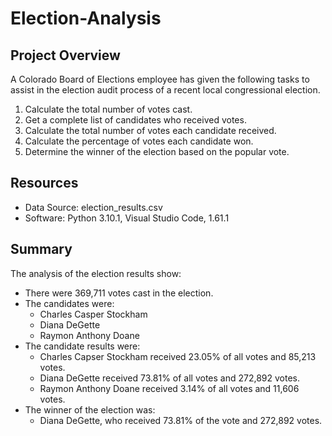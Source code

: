 # Election-Analysis

## Project Overview
A Colorado Board of Elections employee has given the following tasks to assist in the election audit process of a recent local congressional election.

1. Calculate the total number of votes cast.
2. Get a complete list of candidates who received votes.
3. Calculate the total number of votes each candidate received.
4. Calculate the percentage of votes each candidate won.
5. Determine the winner of the election based on the popular vote.

## Resources
- Data Source: election_results.csv
- Software: Python 3.10.1, Visual Studio Code, 1.61.1

## Summary
The analysis of the election results show:
- There were 369,711 votes cast in the election.
- The candidates were:
    - Charles Casper Stockham
    - Diana DeGette
    - Raymon Anthony Doane
- The candidate results were:
    - Charles Capser Stockham received 23.05% of all votes and 85,213 votes.
    - Diana DeGette received 73.81% of all votes and 272,892 votes.
    - Raymon Anthony Doane received 3.14% of all votes and 11,606 votes.
- The winner of the election was:
    - Diana DeGette, who received 73.81% of the vote and 272,892 votes.
